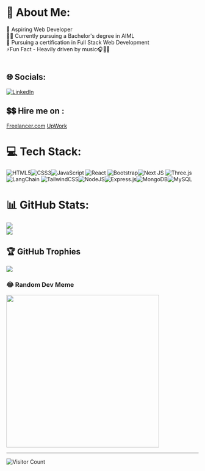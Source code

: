 # 💫 About Me:
🔭 Aspiring Web Developer<br>👨‍💻 Currently pursuing a Bachelor's degree in AIML<br>🌱 Pursuing a certification in Full Stack Web Development<br>⚡Fun Fact - Heavily driven by music🎧🎵🎶<br><br>


## 🌐 Socials:
[![LinkedIn](https://img.shields.io/badge/LinkedIn-%230077B5.svg?logo=linkedin&logoColor=white)](https://linkedin.com/in/https://www.linkedin.com/in/mayank-mishra-42250a2a8/) 

## 💲💲 Hire me on :
[Freelancer.com](https://www.freelancer.com/u/Mayank1859?sb=t)
[UpWork](https://www.upwork.com/freelancers/~01c905b743aa334c84?viewMode=1)
# 💻 Tech Stack:
![HTML5](https://img.shields.io/badge/html5-%23E34F26.svg?style=for-the-badge&logo=html5&logoColor=white)![CSS3](https://img.shields.io/badge/css3-%231572B6.svg?style=for-the-badge&logo=css3&logoColor=white)![JavaScript](https://img.shields.io/badge/javascript-%23323330.svg?style=for-the-badge&logo=javascript&logoColor=%23F7DF1E) ![React](https://img.shields.io/badge/react-%2320232a.svg?style=for-the-badge&logo=react&logoColor=%2361DAFB) ![Bootstrap](https://img.shields.io/badge/bootstrap-%238511FA.svg?style=for-the-badge&logo=bootstrap&logoColor=white)![Next JS](https://img.shields.io/badge/Next.js-000000?style=for-the-badge&logo=nextdotjs&logoColor=white)
![Three.js](https://img.shields.io/badge/three.js-000000?style=for-the-badge&logo=three.js&logoColor=white)
![LangChain](https://img.shields.io/badge/LangChain-%2300A67E.svg?style=for-the-badge&logoColor=white)
![TailwindCSS](https://img.shields.io/badge/tailwindcss-%2338B2AC.svg?style=for-the-badge&logo=tailwind-css&logoColor=white)![NodeJS](https://img.shields.io/badge/node.js-6DA55F?style=for-the-badge&logo=node.js&logoColor=white)![Express.js](https://img.shields.io/badge/express.js-%23404d59.svg?style=for-the-badge&logo=express&logoColor=%2361DAFB)![MongoDB](https://img.shields.io/badge/MongoDB-%234ea94b.svg?style=for-the-badge&logo=mongodb&logoColor=white)![MySQL](https://img.shields.io/badge/mysql-4479A1.svg?style=for-the-badge&logo=mysql&logoColor=white)
# 📊 GitHub Stats:
![](https://github-readme-stats.vercel.app/api?username=Mayank-dotcom&theme=chartreuse-dark&hide_border=false&include_all_commits=false&count_private=false)<br/>
![](https://github-readme-streak-stats.herokuapp.com/?user=Mayank-dotcom&theme=chartreuse-dark&hide_border=false)<br/>


## 🏆 GitHub Trophies
![](https://github-profile-trophy.vercel.app/?username=Mayank-dotcom&theme=radical&no-frame=false&no-bg=true&margin-w=4)

### 😂 Random Dev Meme
<img src="https://imgs.search.brave.com/Hudzs8szc0ygSJ2_0-I4-e3GIo0v0vH10kDcmGLjSHU/rs:fit:860:0:0:0/g:ce/aHR0cHM6Ly9pLnJl/ZGQuaXQvN3RtaXFw/bGs0bXVlMS5qcGVn" height="400px" />

---
![Visitor Count](https://komarev.com/ghpvc/?username=Mayank-dotcom&color=blue)


<!-- Proudly created with GPRM ( https://gprm.itsvg.in ) -->
